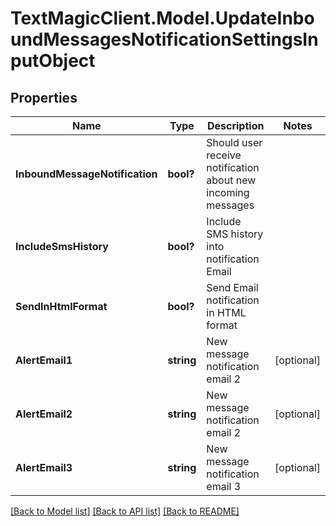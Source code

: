 # TextMagicClient.Model.UpdateInboundMessagesNotificationSettingsInputObject
## Properties

Name | Type | Description | Notes
------------ | ------------- | ------------- | -------------
**InboundMessageNotification** | **bool?** | Should user receive notification about new incoming messages | 
**IncludeSmsHistory** | **bool?** | Include SMS history into notification Email | 
**SendInHtmlFormat** | **bool?** | Send Email notification in HTML format | 
**AlertEmail1** | **string** | New message notification email 2 | [optional] 
**AlertEmail2** | **string** | New message notification email 2 | [optional] 
**AlertEmail3** | **string** | New message notification email 3 | [optional] 

[[Back to Model list]](../README.md#documentation-for-models) [[Back to API list]](../README.md#documentation-for-api-endpoints) [[Back to README]](../README.md)

